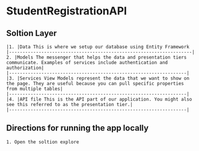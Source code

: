 # StudentRegistrationAPI

## Soltion Layer

    |1. |Data This is where we setup our database using Entity Framework
    |--------------------------------------------------------------------|
    2. |Models The messenger that helps the data and presentation tiers communicate. Examples of services include authentication and authorization|
    |------------------------------------------------------------------|
    |3. |Services View Models represent the data that we want to show on the page. They are useful because you can pull specific properties from multiple tables|
    |------------------------------------------------------------------|
    |4. |API file This is the API part of our application. You might also see this referred to as the presentation tier.|
    |------------------------------------------------------------------|

## Directions for running the app locally

    1. Open the soltion explore 
